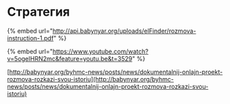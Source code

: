 # Стратегия

{% embed url="http://api.babynyar.org/uploads/elFinder/rozmova-instruction-1.pdf" %}

{% embed url="https://www.youtube.com/watch?v=5ogeIHRN2mc&feature=youtu.be&t=3529" %}

[http://babynyar.org/byhmc-news/posts/news/dokumentalnij-onlajn-proekt-rozmova-rozkazi-svou-istoriu](http://babynyar.org/byhmc-news/posts/news/dokumentalnij-onlajn-proekt-rozmova-rozkazi-svou-istoriu)

